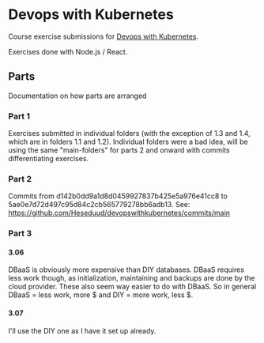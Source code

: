 # Devops with Kubernetes

Course exercise submissions for [Devops with Kubernetes](https://devopswithkubernetes.com/).

Exercises done with Node.js / React. 

## Parts

Documentation on how parts are arranged

### Part 1

Exercises submitted in individual folders (with the exception of 1.3 and 1.4, which are in folders 1.1 and 1.2). Individual folders were a bad idea, will be using the same "main-folders" for parts 2 and onward with commits differentiating exercises.

### Part 2

Commits from d142b0dd9a1d8d0459927837b425e5a976e41cc8 to 5ae0e7d72d497c95d84c2cb565779278bb6adb13. See: https://github.com/Heseduud/devopswithkubernetes/commits/main

### Part 3
#### 3.06
DBaaS is obviously more expensive than DIY databases. DBaaS requires less work though, as initialization, maintaining and backups are done by the cloud provider. These also seem way easier to do with DBaaS. So in general DBaaS = less work, more $ and DIY = more work, less $.

#### 3.07
I'll use the DIY one as I have it set up already.
